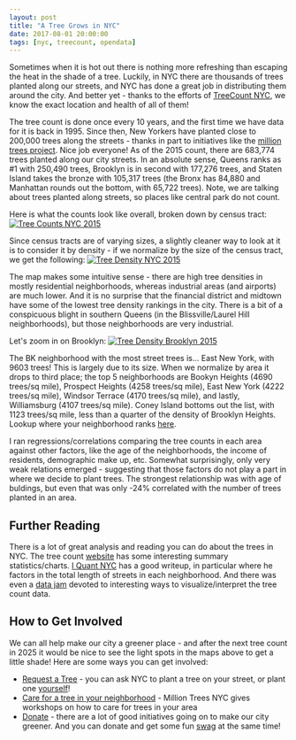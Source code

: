 ```yaml
---
layout: post
title: "A Tree Grows in NYC"
date: 2017-08-01 20:00:00
tags: [nyc, treecount, opendata]
---
```

Sometimes when it is hot out there is nothing more refreshing than escaping the heat in the shade of a tree.  Luckily, in NYC there are thousands of trees planted along our streets, and NYC has done a great job in distributing them around the city.  And better yet - thanks to the efforts of [TreeCount NYC](https://www.nycgovparks.org/trees/treescount), we know the exact location and health of all of them!

The tree count is done once every 10 years, and the first time we have data for it is back in 1995.  Since then, New Yorkers have planted close to 200,000 trees along the streets - thanks in part to initiatives like the [million trees project](http://www.milliontreesnyc.org).  Nice job everyone!  As of the 2015 count, there are 683,774 trees planted along our city streets.  In an absolute sense, Queens ranks as #1 with 250,490 trees, Brooklyn is in second with 177,276 trees, and Staten Island takes the bronze with 105,317 trees (the Bronx has 84,880 and Manhattan rounds out the bottom, with 65,722 trees).  Note, we are talking about trees planted along streets, so places like central park do not count.

Here is what the counts look like overall, broken down by census tract:
[![Tree Counts NYC 2015]({{site.url}}/assets/TreeCount.TreesByCensusTract.2015.png)]({{site.url}}/assets/TreeCount.TreesByCensusTract.2015.png)

Since census tracts are of varying sizes, a slightly cleaner way to look at it is to consider it by density - if we normalize by the size of the census tract, we get the following:
[![Tree Density NYC 2015]({{site.url}}/assets/TreeCount.Density.Overall.2015.png)]({{site.url}}/assets/TreeCount.Density.Overall.2015.png)

The map makes some intuitive sense - there are high tree densities in mostly residential neighborhoods, whereas industrial areas (and airports) are much lower.  And it is no surprise that the financial district and midtown have some of the lowest tree density rankings in the city.  There is a bit of a conspicuous blight in southern Queens (in the Blissville/Laurel Hill neighborhoods), but those neighborhoods are very industrial.

Let's zoom in on Brooklyn:
[![Tree Density Brooklyn 2015]({{site.url}}/assets/TreeCount.Density.Brooklyn.2015.png)]({{site.url}}/assets/TreeCount.Density.Brooklyn.2015.png)

The BK neighborhood with the most street trees is... East New York, with 9603 trees!  This is largely due to its size.  When we normalize by area it drops to third place; the top 5 neighborhoods are Bookyn Heights (4690 trees/sq mile), Prospect Heights (4258 trees/sq mile), East New York (4222 trees/sq mile), Windsor Terrace (4170 trees/sq mile), and lastly, Williamsburg (4107 trees/sq mile).  Coney Island bottoms out the list, with 1123 trees/sq mile, less than a quarter of the density of Brooklyn Heights.  Lookup where your neighborhood ranks [here]({{site.url}}/assets/TreeCount.Brooklyn.Stats.csv).

I ran regressions/correlations comparing the tree counts in each area against other factors, like the age of the neighborhoods, the income of residents, demographic make up, etc.  Somewhat surprisingly, only very weak relations emerged - suggesting that those factors do not play a part in where we decide to plant trees.  The strongest relationship was with age of buldings, but even that was only -24% correlated with the number of trees planted in an area.  

## Further Reading
There is a lot of great analysis and reading you can do about the trees in NYC.  The tree count [website](https://www.nycgovparks.org/trees/treescount) has some interesting summary statistics/charts.  [I Quant NYC](http://iquantny.tumblr.com/post/78823307914/are-you-in-one-of-nycs-treeiest-neighborhoods) has a good writeup, in particular where he factors in the total length of streets in each neighborhood.  And there was even a [data jam](https://treescountdatajam.devpost.com) devoted to interesting ways to visualize/interpret the tree count data.

## How to Get Involved
We can all help make our city a greener place - and after the next tree count in 2025 it would be nice to see the light spots in the maps above to get a little shade!  Here are some ways you can get involved:
* [Request a Tree](https://www.nycgovparks.org/trees/street-tree-planting) - you can ask NYC to plant a tree on your street, or plant one [yourself](https://www.nycgovparks.org/trees/street-tree-planting/permit-directions)!
* [Care for a tree in your neighborhood](http://www.milliontreesnyc.org/html/care/tree.shtml) - Million Trees NYC gives workshops on how to care for trees in your area
* [Donate](http://www.milliontreesnyc.org/html/donate/donate.shtml) - there are a lot of good initiatives going on to make our city greener.  And you can donate and get some fun [swag](http://www.cafepress.com/milliontreesnyc.593987568) at the same time!  


